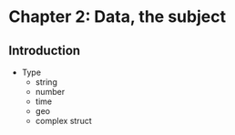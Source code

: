 Chapter 2: Data, the subject
===

Introduction
---

* Type
	* string
	* number
	* time
	* geo
	* complex struct

